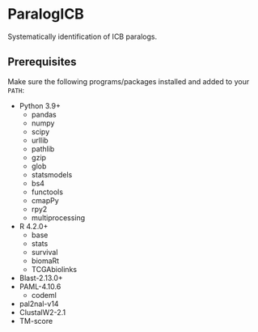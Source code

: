 # ParalogICB
Systematically identification of ICB paralogs.

##  Prerequisites
Make sure the following programs/packages installed and added to your `PATH`:
- Python 3.9+
  - pandas
  - numpy
  - scipy
  - urllib
  - pathlib
  - gzip
  - glob
  - statsmodels
  - bs4
  - functools
  - cmapPy
  - rpy2
  - multiprocessing
- R 4.2.0+
  - base
  - stats
  - survival
  - biomaRt
  - TCGAbiolinks
- Blast-2.13.0+
- PAML-4.10.6
  - codeml
- pal2nal-v14
- ClustalW2-2.1
- TM-score
